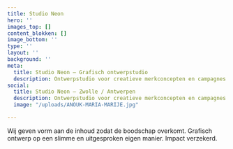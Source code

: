 ```yaml
---
title: Studio Neon
hero: ''
images_top: []
content_blokken: []
image_bottom: ''
type: ''
layout: ''
background: ''
meta:
  title: Studio Neon — Grafisch ontwerpstudio
  description: Ontwerpstudio voor creatieve merkconcepten en campagnes
social:
  title: Studio Neon — Zwolle / Antwerpen
  description: Ontwerpstudio voor creatieve merkconcepten en campagnes
  image: "/uploads/ANOUK-MARIA-MARIJE.jpg"

---
```

Wij geven vorm aan de inhoud zodat de boodschap overkomt. Grafisch ontwerp op een slimme en uitgesproken eigen manier. Impact verzekerd.
